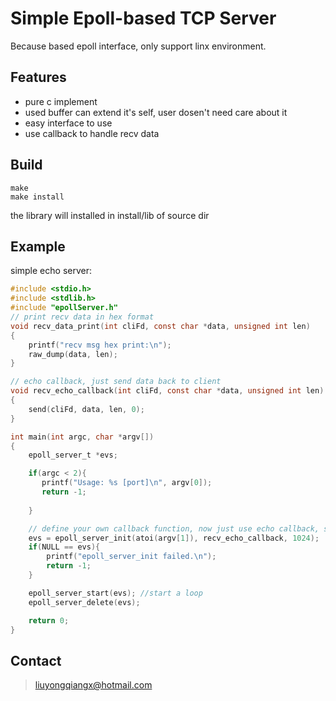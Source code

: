 # Simple Epoll-based  TCP Server
Because based epoll interface, only support linx environment.
## Features
- pure c implement
- used buffer can extend it's self, user dosen't need care about it
- easy interface to use
- use callback to handle recv data

## Build
``` shell
make
make install
```
the library will installed in install/lib of source dir

## Example
simple echo server:
``` c
#include <stdio.h>
#include <stdlib.h>
#include "epollServer.h"
// print recv data in hex format
void recv_data_print(int cliFd, const char *data, unsigned int len)
{
    printf("recv msg hex print:\n");
    raw_dump(data, len);
}

// echo callback, just send data back to client
void recv_echo_callback(int cliFd, const char *data, unsigned int len)
{
    send(cliFd, data, len, 0);
}

int main(int argc, char *argv[])
{
    epoll_server_t *evs;

    if(argc < 2){
       printf("Usage: %s [port]\n", argv[0]);
       return -1;
                                    
    }

    // define your own callback function, now just use echo callback, send data back to client. 
    evs = epoll_server_init(atoi(argv[1]), recv_echo_callback, 1024);
    if(NULL == evs){
        printf("epoll_server_init failed.\n");
        return -1;
    }

    epoll_server_start(evs); //start a loop
    epoll_server_delete(evs);

    return 0;
}

```

## Contact
> liuyongqiangx@hotmail.com
